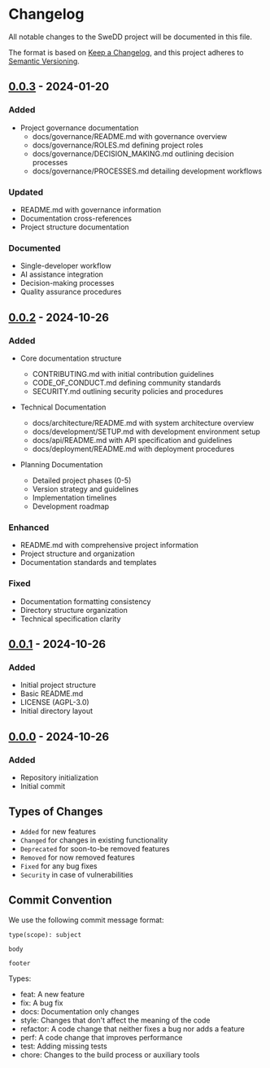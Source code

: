 # Changelog
All notable changes to the SweDD project will be documented in this file.

The format is based on [Keep a Changelog](https://keepachangelog.com/en/1.0.0/),
and this project adheres to [Semantic Versioning](https://semver.org/spec/v2.0.0.html).

## [0.0.3] - 2024-01-20
### Added
- Project governance documentation
  - docs/governance/README.md with governance overview
  - docs/governance/ROLES.md defining project roles
  - docs/governance/DECISION_MAKING.md outlining decision processes
  - docs/governance/PROCESSES.md detailing development workflows

### Updated
- README.md with governance information
- Documentation cross-references
- Project structure documentation

### Documented
- Single-developer workflow
- AI assistance integration
- Decision-making processes
- Quality assurance procedures

[0.0.3]: https://github.com/BjornKennethHolmstrom/SweDD/compare/v0.0.2...v0.0.3

## [0.0.2] - 2024-10-26
### Added
- Core documentation structure
  - CONTRIBUTING.md with initial contribution guidelines
  - CODE_OF_CONDUCT.md defining community standards
  - SECURITY.md outlining security policies and procedures
  
- Technical Documentation
  - docs/architecture/README.md with system architecture overview
  - docs/development/SETUP.md with development environment setup
  - docs/api/README.md with API specification and guidelines
  - docs/deployment/README.md with deployment procedures
  
- Planning Documentation
  - Detailed project phases (0-5)
  - Version strategy and guidelines
  - Implementation timelines
  - Development roadmap

### Enhanced
- README.md with comprehensive project information
- Project structure and organization
- Documentation standards and templates

### Fixed
- Documentation formatting consistency
- Directory structure organization
- Technical specification clarity

## [0.0.1] - 2024-10-26
### Added
- Initial project structure
- Basic README.md
- LICENSE (AGPL-3.0)
- Initial directory layout

## [0.0.0] - 2024-10-26
### Added
- Repository initialization
- Initial commit

## Types of Changes
- `Added` for new features
- `Changed` for changes in existing functionality
- `Deprecated` for soon-to-be removed features
- `Removed` for now removed features
- `Fixed` for any bug fixes
- `Security` in case of vulnerabilities

## Commit Convention
We use the following commit message format:
```
type(scope): subject

body

footer
```

Types:
- feat: A new feature
- fix: A bug fix
- docs: Documentation only changes
- style: Changes that don't affect the meaning of the code
- refactor: A code change that neither fixes a bug nor adds a feature
- perf: A code change that improves performance
- test: Adding missing tests
- chore: Changes to the build process or auxiliary tools

[0.0.2]: https://github.com/BjornKennethHolmstrom/SweDD/compare/v0.0.1...v0.0.2
[0.0.1]: https://github.com/BjornKennethHolmstrom/SweDD/compare/v0.0.0...v0.0.1
[0.0.0]: https://github.com/BjornKennethHolmstrom/SweDD/releases/tag/v0.0.0
